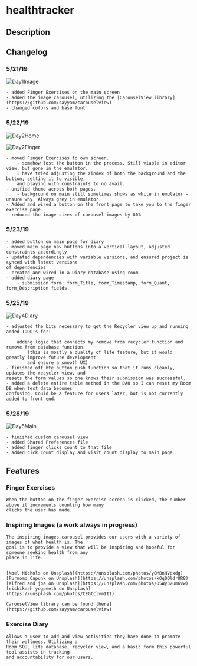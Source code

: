 # healthtracker

## Description

## Changelog

### 5/21/19

![Day1Image](./screenshots/main_day_1.png)

    - added Finger Exercises on the main screen
    - added the image carousel, utilizing the [CarouselView library](https://github.com/sayyam/carouselview)
    - changed colors and base font

### 5/22/19

![Day2Home](./screenshots/main_day_2.png)

![Day2Finger](./screenshots/finger_day_2.png)

    - moved Finger Exercises to own screen.
        - somehow lost the button in the process. Still viable in editor view, but gone in the emulator.
        I have tried adjusting the zindex of both the background and the button, setting it to visible,
        and playing with constraints to no avail.
    - unified theme across both pages.
        - background on main still sometimes shows as white in emulator - unsure why. Always grey in emulator.
    - Added and wired a button on the front page to take you to the finger exercise page
    - reduced the image sizes of carousel images by 80%

### 5/23/19 

    - added button on main page for diary 
    - moved main page nav buttons into a vertical layout, adjusted constraints accordingly 
    - updated dependencies with variable versions, and ensured project is synced with latest versions 
    of dependencies 
    - created and wired in a Diary database using room 
    - added diary page 
        - submission form: form_Title, form_Timestamp, form_Quant, form_Description fields. 

### 5/25/19 

![Day4Diary](./screenshots/diary_day_4.png)

    - adjusted the bits necessary to get the Recycler view up and running 
    added TODO's for: 
 
        adding logic that connects my remove from recycler function and remove from database function. 
            (this is mostly a quality of life feature, but it would greatly improve future development
            and ensure a smooth UX) 
    - finished off hte button push function so that it runs cleanly, updates the recycler view, and 
    resets the form values so one knows their submission was successful. 
    - added a delete entire table method in the DAO so I can reset my Room DB when test data becomes 
    confusing. Could be a feature for users later, but is not currently added to front end. 
    

### 5/28/19 
![Day5Main](./screenshots/main_day_5.png)

    - finished custom carousel view 
    - added Shared Preferences file 
    - added finger clicks count to that file 
    - added cick count display and visit count display to main page 
    
## Features

### Finger Exercises

    When the button on the finger exercise screen is clicked, the number above it increments counting how many
    clicks the user has made.

### Inspiring Images (a work always in progress)

    The inspiring images carousel provides our users with a variety of images of what health is. The
    goal is to provide a view that will be inspiring and hopeful for someone seeking health from any
    place in life.


    [Noel Nichols on Unsplash](https://unsplash.com/photos/yOMBnHVpxdg)
    [Purnomo Capunk on Unsplash](https://unsplash.com/photos/kOqDOldrUR8)
    [alfred and joa on Unsplash](https://unsplash.com/photos/O5Wy32Um6vw)
    [rishikesh yogpeeth on Unsplash](https://unsplash.com/photos/CEGtclvmIII)

    CarouselView library can be found [here](https://github.com/sayyam/carouselview)

### Exercise Diary 

    
    Allows a user to add and view activities they have done to promote their wellness. Utilizing a 
    Room SQUL lite database, recycler view, and a basic form this powerful tool assists in tracking 
    and accountability for our users. 
